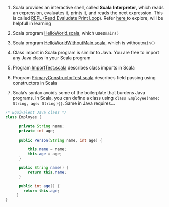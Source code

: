 1. Scala provides an interactive shell, called **Scala Interpreter,** which reads an expression, evaluates it, prints it, and reads the next expression. This is called [REPL \(Read Evaludate Print Loop\)](http://docs.scala-lang.org/overviews/repl/overview.html). Refer [here ](http://alvinalexander.com/scala/getting-started-scala-repl-command-line-shell-options)to explore, will be helpfull in learning

2. Scala program [HelloWorld.scala](https://github.com/inbravo/scala-src/blob/master/src/main/scala/com/inbravo/lang/HelloWorld.scala), which uses`main()`

3. Scala program [HelloWorldWithoutMain.scala](https://github.com/inbravo/scala-src/blob/master/src/main/scala/com/inbravo/lang/HelloWorldWithoutMain.scala), which is without`main()`

4. Class import  in Scala program is similar to Java. You are free to import any Java class in your Scala program

5. Program[ ImportTest.scala](https://github.com/inbravo/scala-src/blob/master/src/main/scala/com/inbravo/lang/ImportTest.scala) describes class imports in Scala

6. Program [PrimaryConstructorTest.scala](https://github.com/inbravo/scala-src/blob/master/src/main/scala/com/inbravo/lang/PrimaryConstructorTest.scala) describes field passing using constructors in Scala

7. Scala’s syntax avoids some of the boilerplate that burdens Java programs. In Scala, you can define a class using `class Employee(name: String, age: String){}`. Same in Java requires...

```java
/* Equivalent Java class */
class Employee { 

      private String name;
      private int age;

      public Person(String name, int age) {

          this.name = name;
          this.age = age;
      }

      public String name() { 
          return this.name; 
      }

      public int age() { 
        return this.age; 
     }
}
```




